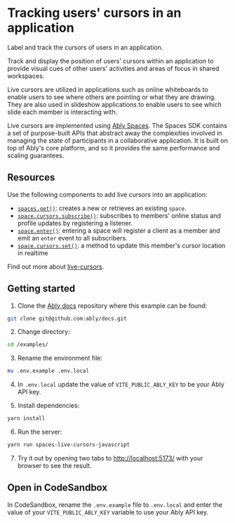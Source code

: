 # Tracking users' cursors in an application

Label and track the cursors of users in an application.

Track and display the position of users' cursors within an application to provide visual cues of other users' activities and areas of focus in shared workspaces.

Live cursors are utilized in applications such as online whiteboards to enable users to see where others are pointing or what they are drawing. They are also used in slideshow applications to enable users to see which slide each member is interacting with.

Live cursors are implemented using [Ably Spaces](/docs/products/spaces). The Spaces SDK contains a set of purpose-built APIs that abstract away the complexities involved in managing the state of participants in a collaborative application. It is built on top of Ably's core platform, and so it provides the same performance and scaling guarantees.

## Resources

Use the following components to add live cursors into an application:

* [`spaces.get()`](/docs/spaces/space#create): creates a new or retrieves an existing `space`.
* [`space.cursors.subscribe()`](/docs/spaces/cursors#subscribe): subscribes to members' online status and profile updates by registering a listener.
* [`space.enter()`](/docs/spaces/space#enter): entering a space will register a client as a member and emit an `enter` event to all subscribers.
* [`space.cursors.set()`](/docs/spaces/cursors#set): a method to update this member's cursor location in realtime

Find out more about [live-cursors](/docs/spaces/cursors).

## Getting started

1. Clone the [Ably docs](https://github.com/ably/docs) repository where this example can be found:

```sh
git clone git@github.com:ably/docs.git
```

2. Change directory:

```sh
cd /examples/
```

3. Rename the environment file:

```sh
mv .env.example .env.local
```

4. In `.env.local` update the value of `VITE_PUBLIC_ABLY_KEY` to be your Ably API key.

5. Install dependencies:

```sh
yarn install
```

6. Run the server:

```sh
yarn run spaces-live-cursors-javascript
```

7. Try it out by opening two tabs to [http://localhost:5173/](http://localhost:5173/) with your browser to see the result.

## Open in CodeSandbox

In CodeSandbox, rename the `.env.example` file to `.env.local` and enter the value of your `VITE_PUBLIC_ABLY_KEY` variable to use your Ably API key.
